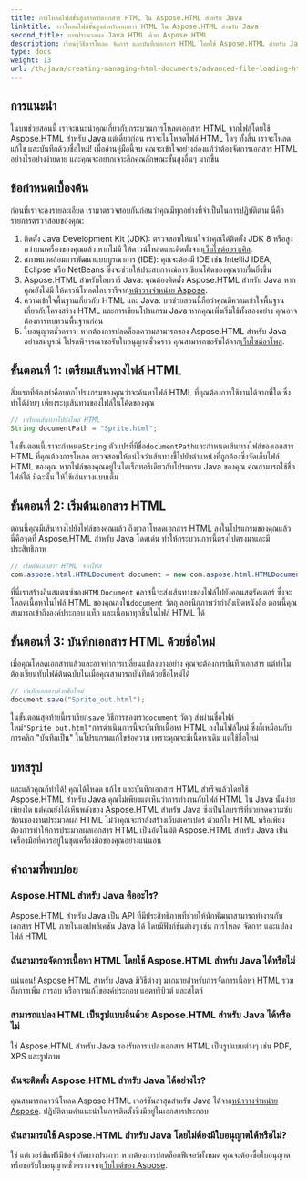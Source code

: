 ```yaml
---
title: การโหลดไฟล์ขั้นสูงสำหรับเอกสาร HTML ใน Aspose.HTML สำหรับ Java
linktitle: การโหลดไฟล์ขั้นสูงสำหรับเอกสาร HTML ใน Aspose.HTML สำหรับ Java
second_title: การประมวลผล Java HTML ด้วย Aspose.HTML
description: เรียนรู้วิธีการโหลด จัดการ และบันทึกเอกสาร HTML โดยใช้ Aspose.HTML สำหรับ Java ในคู่มือทีละขั้นตอนนี้ ปลดล็อกการประมวลผล HTML ขั้นสูงในโปรเจ็กต์ Java ของคุณ
type: docs
weight: 13
url: /th/java/creating-managing-html-documents/advanced-file-loading-html-documents/
---
```

## การแนะนำ
ในบทช่วยสอนนี้ เราจะแนะนำคุณเกี่ยวกับกระบวนการโหลดเอกสาร HTML จากไฟล์โดยใช้ Aspose.HTML สำหรับ Java แต่เดี๋ยวก่อน เราจะไม่โหลดไฟล์ HTML ใดๆ ทั้งสิ้น เราจะโหลด แก้ไข และบันทึกด้วยชื่อใหม่! เมื่ออ่านคู่มือนี้จบ คุณจะเข้าใจอย่างถ่องแท้ว่าต้องจัดการเอกสาร HTML อย่างไรอย่างง่ายดาย และคุณจะอยากเจาะลึกคุณลักษณะขั้นสูงอื่นๆ มากขึ้น
## ข้อกำหนดเบื้องต้น
ก่อนที่เราจะลงรายละเอียด เรามาตรวจสอบกันก่อนว่าคุณมีทุกอย่างที่จำเป็นในการปฏิบัติตาม นี่คือรายการตรวจสอบของคุณ:
1.  ติดตั้ง Java Development Kit (JDK): ตรวจสอบให้แน่ใจว่าคุณได้ติดตั้ง JDK 8 หรือสูงกว่าบนเครื่องของคุณแล้ว หากไม่มี ให้ดาวน์โหลดและติดตั้งจาก[เว็บไซต์ออราเคิล](https://www.oracle.com/java/technologies/javase-downloads.html).
2. สภาพแวดล้อมการพัฒนาแบบบูรณาการ (IDE): คุณจะต้องมี IDE เช่น IntelliJ IDEA, Eclipse หรือ NetBeans ซึ่งจะช่วยให้ประสบการณ์การเขียนโค้ดของคุณราบรื่นยิ่งขึ้น
3.  Aspose.HTML สำหรับไลบรารี Java: คุณต้องติดตั้ง Aspose.HTML สำหรับ Java หากคุณยังไม่มี ให้ดาวน์โหลดไลบรารีจาก[หน้าวางจำหน่าย Aspose](https://releases.aspose.com/html/java/).
4. ความเข้าใจพื้นฐานเกี่ยวกับ HTML และ Java: บทช่วยสอนนี้ถือว่าคุณมีความเข้าใจพื้นฐานเกี่ยวกับโครงสร้าง HTML และการเขียนโปรแกรม Java หากคุณเพิ่งเริ่มใช้ทั้งสองอย่าง คุณอาจต้องการทบทวนพื้นฐานก่อน
5.  ใบอนุญาตชั่วคราว: หากต้องการปลดล็อกความสามารถของ Aspose.HTML สำหรับ Java อย่างสมบูรณ์ โปรดพิจารณาขอรับใบอนุญาตชั่วคราว คุณสามารถขอรับได้จาก[เว็บไซต์อาโพส](https://purchase.aspose.com/temporary-license/).

## ขั้นตอนที่ 1: เตรียมเส้นทางไฟล์ HTML
สิ่งแรกที่ต้องทำคือบอกโปรแกรมของคุณว่าจะค้นหาไฟล์ HTML ที่คุณต้องการใช้งานได้จากที่ใด ซึ่งทำได้ง่ายๆ เพียงระบุเส้นทางของไฟล์ในโค้ดของคุณ
```java
// เตรียมเส้นทางไปยังไฟล์ HTML
String documentPath = "Sprite.html";
```
 ในขั้นตอนนี้เราจะกำหนด`String` ตัวแปรที่มีชื่อ`documentPath`และกำหนดเส้นทางไฟล์ของเอกสาร HTML ที่คุณต้องการโหลด ตรวจสอบให้แน่ใจว่าเส้นทางชี้ไปยังตำแหน่งที่ถูกต้องซึ่งจัดเก็บไฟล์ HTML ของคุณ หากไฟล์ของคุณอยู่ในไดเร็กทอรีเดียวกับโปรแกรม Java ของคุณ คุณสามารถใช้ชื่อไฟล์ได้ มิฉะนั้น ให้ใช้เส้นทางแบบเต็ม
## ขั้นตอนที่ 2: เริ่มต้นเอกสาร HTML
ตอนนี้คุณมีเส้นทางไปยังไฟล์ของคุณแล้ว ถึงเวลาโหลดเอกสาร HTML ลงในโปรแกรมของคุณแล้ว นี่คือจุดที่ Aspose.HTML สำหรับ Java โดดเด่น ทำให้กระบวนการนี้ตรงไปตรงมาและมีประสิทธิภาพ
```java
// เริ่มต้นเอกสาร HTML จากไฟล์
com.aspose.html.HTMLDocument document = new com.aspose.html.HTMLDocument(documentPath);
```
 ที่นี่เราสร้างอินสแตนซ์ของ`HTMLDocument` คลาสนี้จะส่งเส้นทางของไฟล์ไปยังคอนสตรัคเตอร์ ซึ่งจะโหลดเนื้อหาในไฟล์ HTML ของคุณลงใน`document` วัตถุ ลองนึกภาพว่ากำลังเปิดหนังสือ ตอนนี้คุณสามารถเข้าถึงองค์ประกอบ แท็ก และเนื้อหาทุกชิ้นในไฟล์ HTML ได้
## ขั้นตอนที่ 3: บันทึกเอกสาร HTML ด้วยชื่อใหม่
เมื่อคุณโหลดเอกสารแล้วและอาจทำการเปลี่ยนแปลงบางอย่าง คุณจะต้องการบันทึกเอกสาร แต่ทำไมต้องเขียนทับไฟล์ต้นฉบับในเมื่อคุณสามารถบันทึกด้วยชื่อใหม่ได้
```java
// บันทึกเอกสารด้วยชื่อใหม่
document.save("Sprite_out.html");
```
 ในขั้นตอนสุดท้ายนี้เราเรียก`save` วิธีการของเรา`document` วัตถุ ส่งผ่านชื่อไฟล์ใหม่`"Sprite_out.html"`การดำเนินการนี้จะบันทึกเนื้อหา HTML ลงในไฟล์ใหม่ ซึ่งก็เหมือนกับการคลิก "บันทึกเป็น" ในโปรแกรมแก้ไขข้อความ เพราะคุณจะมีเนื้อหาเดิม แต่ใช้ชื่อใหม่
## บทสรุป
และแล้วคุณก็ทำได้! คุณได้โหลด แก้ไข และบันทึกเอกสาร HTML สำเร็จแล้วโดยใช้ Aspose.HTML สำหรับ Java คุณไม่เพียงแต่เห็นว่าการทำงานกับไฟล์ HTML ใน Java นั้นง่ายเพียงใด แต่คุณยังได้เห็นพลังของ Aspose.HTML สำหรับ Java ซึ่งเป็นไลบรารีที่ช่วยลดความซับซ้อนของงานประมวลผล HTML
ไม่ว่าคุณจะกำลังสร้างเว็บสเครเปอร์ ตัวแก้ไข HTML หรือเพียงต้องการทำให้การประมวลผลเอกสาร HTML เป็นอัตโนมัติ Aspose.HTML สำหรับ Java เป็นเครื่องมือที่ควรอยู่ในชุดเครื่องมือของคุณอย่างแน่นอน
## คำถามที่พบบ่อย
### Aspose.HTML สำหรับ Java คืออะไร?
Aspose.HTML สำหรับ Java เป็น API ที่มีประสิทธิภาพที่ช่วยให้นักพัฒนาสามารถทำงานกับเอกสาร HTML ภายในแอปพลิเคชัน Java ได้ โดยมีฟังก์ชันต่างๆ เช่น การโหลด จัดการ และแปลงไฟล์ HTML
### ฉันสามารถจัดการเนื้อหา HTML โดยใช้ Aspose.HTML สำหรับ Java ได้หรือไม่
แน่นอน! Aspose.HTML สำหรับ Java มีวิธีต่างๆ มากมายสำหรับการจัดการเนื้อหา HTML รวมถึงการเพิ่ม การลบ หรือการแก้ไของค์ประกอบ แอตทริบิวต์ และสไตล์
### สามารถแปลง HTML เป็นรูปแบบอื่นด้วย Aspose.HTML สำหรับ Java ได้หรือไม่
ใช่ Aspose.HTML สำหรับ Java รองรับการแปลงเอกสาร HTML เป็นรูปแบบต่างๆ เช่น PDF, XPS และรูปภาพ
### ฉันจะติดตั้ง Aspose.HTML สำหรับ Java ได้อย่างไร?
 คุณสามารถดาวน์โหลด Aspose.HTML เวอร์ชันล่าสุดสำหรับ Java ได้จาก[หน้าวางจำหน่าย Aspose](https://releases.aspose.com/html/java/). ปฏิบัติตามคำแนะนำในการติดตั้งซึ่งมีอยู่ในเอกสารประกอบ
### ฉันสามารถใช้ Aspose.HTML สำหรับ Java โดยไม่ต้องมีใบอนุญาตได้หรือไม่?
 ใช่ แต่เวอร์ชันฟรีมีข้อจำกัดบางประการ หากต้องการปลดล็อกฟีเจอร์ทั้งหมด คุณจะต้องซื้อใบอนุญาตหรือขอรับใบอนุญาตชั่วคราวจาก[เว็บไซต์ของ Aspose](https://purchase.aspose.com/temporary-license/).